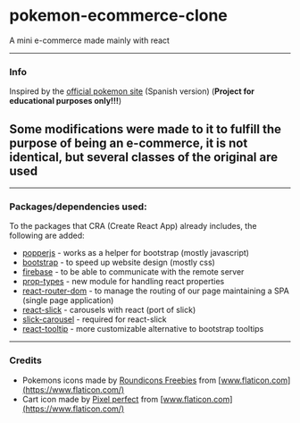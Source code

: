 # pokemon-ecommerce-clone

A mini e-commerce made mainly with react

---
### Info
Inspired by the [official pokemon site](https://www.pokemon.com/el/) (Spanish version) (<b>Project for educational purposes only!!!</b>)

Some modifications were made to it to fulfill the purpose of being an e-commerce, it is not identical, but several classes of the original are used
---
---
### Packages/dependencies used:
To the packages that CRA (Create React App) already includes, the following are added:

* [popperjs](https://www.npmjs.com/package/@popperjs/core) - works as a helper for bootstrap (mostly javascript)
* [bootstrap](https://www.npmjs.com/package/bootstrap) - to speed up website design (mostly css)
* [firebase](https://www.npmjs.com/package/firebase) - to be able to communicate with the remote server
* [prop-types](https://www.npmjs.com/package/prop-types) - new module for handling react properties
* [react-router-dom](https://www.npmjs.com/package/react-router-dom) - to manage the routing of our page maintaining a SPA (single page application)
* [react-slick](https://www.npmjs.com/package/react-slick) - carousels with react (port of slick)
* [slick-carousel](https://www.npmjs.com/package/slick-carousel) - required for react-slick
* [react-tooltip](https://www.npmjs.com/package/react-tooltip) - more customizable alternative to bootstrap tooltips

---
### Credits
* Pokemons icons made by [Roundicons Freebies](https://www.flaticon.com/authors/roundicons-freebies) from [www.flaticon.com](https://www.flaticon.com/)
* Cart icon made by [Pixel perfect](https://www.flaticon.com/authors/pixel-perfect) from [www.flaticon.com](https://www.flaticon.com/)



